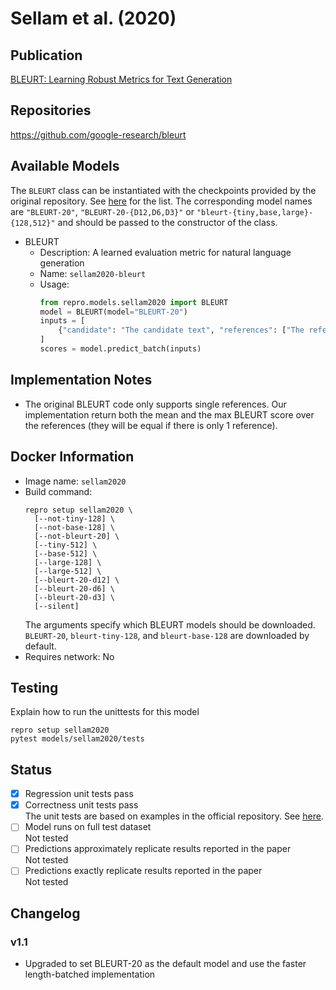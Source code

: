 # Sellam et al. (2020)

## Publication
[BLEURT: Learning Robust Metrics for Text Generation](https://arxiv.org/abs/2004.04696)

## Repositories
https://github.com/google-research/bleurt

## Available Models
The `BLEURT` class can be instantiated with the checkpoints provided by the original repository.
See [here](https://github.com/google-research/bleurt/blob/master/checkpoints.md) for the list.
The corresponding model names are `"BLEURT-20"`, `"BLEURT-20-{D12,D6,D3}"` or `"bleurt-{tiny,base,large}-{128,512}"` and should be passed to the constructor of the class.

- BLEURT
  - Description: A learned evaluation metric for natural language generation
  - Name: `sellam2020-bleurt`
  - Usage:
    ```python
    from repro.models.sellam2020 import BLEURT
    model = BLEURT(model="BLEURT-20")
    inputs = [
        {"candidate": "The candidate text", "references": ["The reference", "The other reference"]}
    ]
    scores = model.predict_batch(inputs)
    ```
    
## Implementation Notes
- The original BLEURT code only supports single references.
Our implementation return both the mean and the max BLEURT score over the references (they will be equal if there is only 1 reference).
    
## Docker Information
- Image name: `sellam2020`
- Build command:
  ```shell script
  repro setup sellam2020 \
    [--not-tiny-128] \
    [--not-base-128] \
    [--not-bleurt-20] \
    [--tiny-512] \
    [--base-512] \
    [--large-128] \
    [--large-512] \
    [--bleurt-20-d12] \
    [--bleurt-20-d6] \
    [--bleurt-20-d3] \
    [--silent]
  ```
  The arguments specify which BLEURT models should be downloaded.
  `BLEURT-20`, `bleurt-tiny-128`, and `bleurt-base-128` are downloaded by default.
- Requires network: No
  
## Testing
Explain how to run the unittests for this model
```shell script
repro setup sellam2020
pytest models/sellam2020/tests
```

## Status
- [x] Regression unit tests pass  
- [x] Correctness unit tests pass  
The unit tests are based on examples in the official repository.
See [here](https://github.com/danieldeutsch/repro/actions/runs/2016646079).
- [ ] Model runs on full test dataset  
Not tested
- [ ] Predictions approximately replicate results reported in the paper  
Not tested
- [ ] Predictions exactly replicate results reported in the paper  
Not tested

## Changelog
### v1.1
- Upgraded to set BLEURT-20 as the default model and use the faster length-batched implementation
